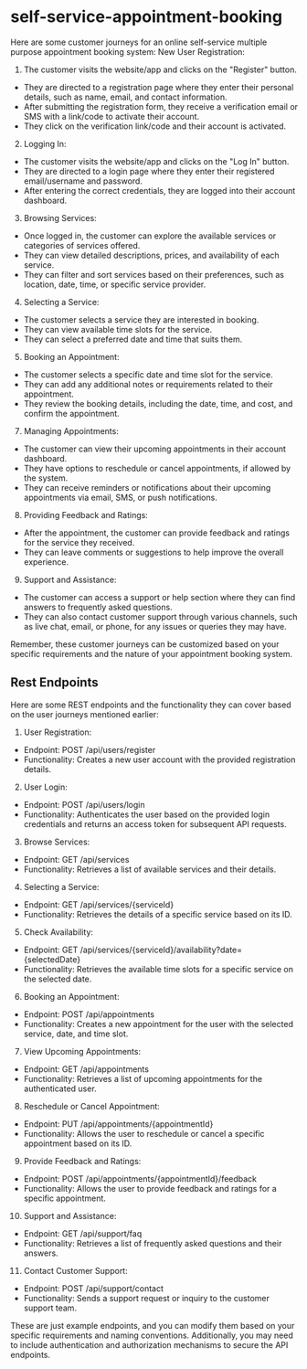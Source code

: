 ﻿# self-service-appointment-booking

Here are some customer journeys for an online self-service multiple purpose appointment booking system:
New User Registration:

1. The customer visits the website/app and clicks on the "Register" button.
  * They are directed to a registration page where they enter their personal details, such as name, email, and contact information.
  * After submitting the registration form, they receive a verification email or SMS with a link/code to activate their account.
  * They click on the verification link/code and their account is activated.
2. Logging In:
  * The customer visits the website/app and clicks on the "Log In" button.
  * They are directed to a login page where they enter their registered email/username and password.
  * After entering the correct credentials, they are logged into their account dashboard.
3. Browsing Services:
  * Once logged in, the customer can explore the available services or categories of services offered.
  * They can view detailed descriptions, prices, and availability of each service.
  * They can filter and sort services based on their preferences, such as location, date, time, or specific service provider.
4. Selecting a Service:
  * The customer selects a service they are interested in booking.
  * They can view available time slots for the service.
  * They can select a preferred date and time that suits them.
5. Booking an Appointment:
  * The customer selects a specific date and time slot for the service.
  * They can add any additional notes or requirements related to their appointment.
  * They review the booking details, including the date, time, and cost, and confirm the appointment.
7. Managing Appointments:
  * The customer can view their upcoming appointments in their account dashboard.
  * They have options to reschedule or cancel appointments, if allowed by the system.
  * They can receive reminders or notifications about their upcoming appointments via email, SMS, or push notifications.
8. Providing Feedback and Ratings:
  * After the appointment, the customer can provide feedback and ratings for the service they received.
  * They can leave comments or suggestions to help improve the overall experience.
9. Support and Assistance:
  * The customer can access a support or help section where they can find answers to frequently asked questions.
  * They can also contact customer support through various channels, such as live chat, email, or phone, for any issues or queries they may have.

Remember, these customer journeys can be customized based on your specific requirements and the nature of your appointment booking system.
## Rest Endpoints
Here are some REST endpoints and the functionality they can cover based on the user journeys mentioned earlier:

1. User Registration:
  * Endpoint: POST /api/users/register
  * Functionality: Creates a new user account with the provided registration details.

2. User Login:
  * Endpoint: POST /api/users/login
  * Functionality: Authenticates the user based on the provided login credentials and returns an access token for subsequent API requests.

3. Browse Services:
  * Endpoint: GET /api/services
  * Functionality: Retrieves a list of available services and their details.

4. Selecting a Service:
  * Endpoint: GET /api/services/{serviceId}
  * Functionality: Retrieves the details of a specific service based on its ID.

5. Check Availability:
  * Endpoint: GET /api/services/{serviceId}/availability?date={selectedDate}
  * Functionality: Retrieves the available time slots for a specific service on the selected date.

6. Booking an Appointment:
  * Endpoint: POST /api/appointments
  * Functionality: Creates a new appointment for the user with the selected service, date, and time slot.

7. View Upcoming Appointments:
  * Endpoint: GET /api/appointments
  * Functionality: Retrieves a list of upcoming appointments for the authenticated user.

8. Reschedule or Cancel Appointment:
  * Endpoint: PUT /api/appointments/{appointmentId}
  * Functionality: Allows the user to reschedule or cancel a specific appointment based on its ID.

9. Provide Feedback and Ratings:
  * Endpoint: POST /api/appointments/{appointmentId}/feedback
  * Functionality: Allows the user to provide feedback and ratings for a specific appointment.

10. Support and Assistance:
  * Endpoint: GET /api/support/faq
  * Functionality: Retrieves a list of frequently asked questions and their answers.

11. Contact Customer Support:
  * Endpoint: POST /api/support/contact
  * Functionality: Sends a support request or inquiry to the customer support team.

These are just example endpoints, and you can modify them based on your specific requirements and naming conventions. Additionally, you may need to include authentication and authorization mechanisms to secure the API endpoints.
